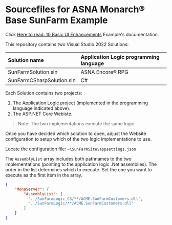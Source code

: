 # Sourcefiles for ASNA Monarch® Base SunFarm Example

  Click [Here to read: 10 Basic UI Enhancements](https://asnaqsys.github.io/examples/sunfarm/sunfarm.html) Example's documentation.

This repository contains two Visual Studio 2022 Solutions:

| Solution name | Application Logic programming language |
| :- | :- |
| SunFarmSolution.sln | ASNA Encore® RPG |
| SunFarmCSharpSolution.sln | C# |

Each Solution contains two projects:

1. The Application Logic project (implemented in the programming language indicated above).
2. The ASP.NET Core Webiste.

>Note: The two implementations execute the same logic.

Once you have decided which solution to open, adjust the Website configuration to setup which of the two logic implementations to use.

Locate the configuration file: `~\SunFarmSite\appsettings.json`

The `AssemblyList` array includes both pathnames to the two implementations (pointing to the application logic .Net assemblies). The order in the list determines which to execute. Set the one you want to execute as the first item in the array.

```json
{
    "MonaServer": {
        "AssemblyList": [
          "../SunFarmLogic_CS/**/ACME.SunFarmCustomers.dll",
          "../SunFarmLogic/**/ACME.SunFarmCustomers.dll"
        ]
    }
}
```




